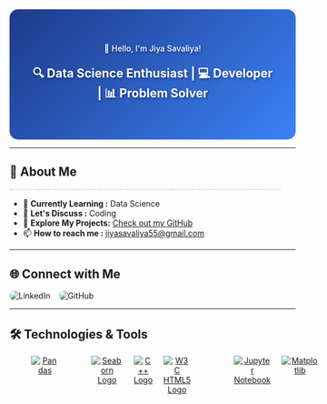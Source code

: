 <div align="center" style="background: linear-gradient(135deg, #1E3A8A, #3B82F6); padding: 40px; border-radius: 15px; color: white; text-shadow: 2px 2px 4px rgba(0, 0, 0, 0.4);">
  <h1 style="font-size: 1em; font-weight: 500;">👋 Hello, I'm Jiya Savaliya!</h1>
  <p style="font-size: 1.5em; font-weight: 700;">🔍 Data Science Enthusiast | 💻 Developer | 📊 Problem Solver</p>
</div>

---

## 🚀 About Me
<p style="font-size: 0.2em; font-weight: 90;">
Welcome to my GitHub profile! I'm a passionate Data Science learner focused on leveraging technology to create impactful solutions. I thrive on solving complex challenges and continuously learning new tools.  focused on leveraging technology to drive innovation and solve complex problems. I am continuously exploring new tools and techniques to stay at the forefront of my field.

<br>

- 🌱 **Currently Learning :** Data Science
- 💬 **Let's Discuss :** Coding 
- 📂 **Explore My Projects:** [Check out my GitHub](https://github.com/ProgrammingLanguage1111)
- 📫 **How to reach me :** [jiyasavaliya55@gmail.com](mailto:jiyasavaliya55@gmail.com)
</p>

---

## 🌐 Connect with Me

<div align="center" style="display: flex; gap: 15px;">
  <a href="https://www.linkedin.com/in/jiyasavaliya/" target="_blank" style="text-decoration: none;">
    <img src="https://img.shields.io/badge/LinkedIn-0A66C2?style=for-the-badge&logo=linkedin&logoColor=white" alt="LinkedIn" style="border-radius: 12px;"/>
  </a>
  <a href="https://github.com/jiyasavaliya" target="_blank" style="text-decoration: none;">
    <img src="https://img.shields.io/badge/GitHub-171515?style=for-the-badge&logo=github&logoColor=white" alt="GitHub" style="border-radius: 12px;"/>
  </a>
</div>

---

## 🛠️ Technologies & Tools

<div align="center" style="display: flex; gap: 19px;">
  <a href="https://www.python.org/" target="_blank" rel="noreferrer">
    <img src="https://raw.githubusercontent.com/devicons/devicon/master/icons/python/python-original.svg" alt="Python" width="50" height="50"/>
  </a>
<a href="https://www.java.com/" target="_blank" rel="noreferrer">
    <img src="https://raw.githubusercontent.com/devicons/devicon/master/icons/java/java-original.svg" alt="Java" width="50" height="50"/>
  <a href="https://pandas.pydata.org/" target="_blank" rel="noreferrer">
    <img src="https://pandas.pydata.org/static/img/pandas_white.svg" alt="Pandas" width="80" height="60"/>
  </a>
  <a href="https://numpy.org/" target="_blank" rel="noreferrer">
    <img src="https://raw.githubusercontent.com/devicons/devicon/master/icons/numpy/numpy-original.svg" alt="NumPy" width="50" height="50"/>
  </a>
    <a href="https://kotlinlang.org/" target="_blank" rel="noreferrer">
    <img src="https://raw.githubusercontent.com/devicons/devicon/master/icons/kotlin/kotlin-original.svg" alt="Kotlin" width="50" height="50"/>
  </a>  
   <a href="https://pypi.org/project/seaborn/" target="_blank" rel="noreferrer">
    <img src="https://seaborn.pydata.org/_static/logo-wide-lightbg.svg" alt="Seaborn Logo" width="100" height="50"/>
</a>
<a href="https://www.w3schools.com/cpp/cpp_intro.asp" target="_blank">
    <img src="https://upload.wikimedia.org/wikipedia/commons/thumb/1/18/ISO_C%2B%2B_Logo.svg/180px-ISO_C%2B%2B_Logo.svg.png" alt="C++ Logo" width="42" height="48"/>
</a>
  <a href="https://www.geeksforgeeks.org/html-introduction/"_blank" rel="noreferrer">
    <img src="https://www.w3.org/html/logo/downloads/HTML5_Logo_512.png" alt="W3C HTML5 Logo" width="50" height="50"/>
</a>
  <a href="https://www.mysql.com/" target="_blank" rel="noreferrer">
    <img src="https://raw.githubusercontent.com/devicons/devicon/master/icons/mysql/mysql-original-wordmark.svg" alt="MySQL" width="60" height="60"/>
  </a>

  <a href="https://www.cprogramming.com/" target="_blank" rel="noreferrer">
    <img src="https://raw.githubusercontent.com/devicons/devicon/master/icons/c/c-original.svg" alt="C Programming" width="50" height="50"/>
  </a>
  
  <a href="https://developer.android.com/studio" target="_blank" rel="noreferrer">
    <img src="https://raw.githubusercontent.com/devicons/devicon/master/icons/androidstudio/androidstudio-original.svg" alt="Android Studio" width="50" height="50"/>
  </a>
  <a href="https://jupyter.org/" target="_blank" rel="noreferrer">
    <img src="https://jupyter.org/assets/homepage/main-logo.svg" alt="Jupyter Notebook" width="100" height="50"/>
</a>

<a href="https://matplotlib.org/" target="_blank" rel="noreferrer">
    <img src="https://matplotlib.org/_static/images/logo2.svg" alt="Matplotlib" width="80" height="60"/>
  </a>
</div>
